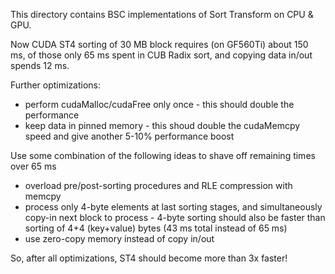 This directory contains BSC implementations of Sort Transform on CPU & GPU.

Now CUDA ST4 sorting of 30 MB block requires (on GF560Ti) about 150 ms, of those only 65 ms spent in CUB Radix sort,
and copying data in/out spends 12 ms.

Further optimizations:
- perform cudaMalloc/cudaFree only once - this should double the performance
- keep data in pinned memory - this shoud double the cudaMemcpy speed and give another 5-10% performance boost

Use some combination of the following ideas to shave off remaining times over 65 ms
- overload pre/post-sorting procedures and RLE compression with memcpy
- process only 4-byte elements at last sorting stages, and simultaneously copy-in next block to process -
4-byte sorting should also be faster than sorting of 4+4 (key+value) bytes (43 ms total instead of 65 ms)
- use zero-copy memory instead of copy in/out

So, after all optimizations, ST4 should become more than 3x faster!
